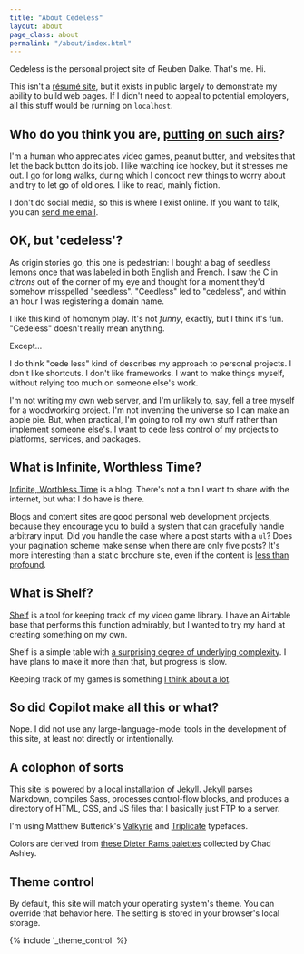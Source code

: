 ```yaml
---
title: "About Cedeless"
layout: about
page_class: about
permalink: "/about/index.html"
---
```


Cedeless is the personal project site of Reuben Dalke. That's me. Hi.

This isn't a [résumé site](https://reubendalke.com/resume/), but it exists in public largely to demonstrate my ability to build web pages. If I didn't need to appeal to potential employers, all this stuff would be running on `localhost`.

## Who do you think you are, [putting on such airs](https://achewood.com/2004/02/18/title.html)?

I'm a human who appreciates video games, peanut butter, and websites that let the back button do its job. I like watching ice hockey, but it stresses me out. I go for long walks, during which I concoct new things to worry about and try to let go of old ones. I like to read, mainly fiction.

I don't do social media, so this is where I exist online. If you want to talk, you can [send me email](mailto:mail@cedeless.com).

## OK, but 'cedeless'?

As origin stories go, this one is pedestrian: I bought a bag of seedless lemons once that was labeled in both English and French. I saw the C in _citrons_ out of the corner of my eye and thought for a moment they'd somehow misspelled "seedless". "Ceedless" led to "cedeless", and within an hour I was registering a domain name.

I like this kind of homonym play. It's not _funny_, exactly, but I think it's fun. "Cedeless" doesn't really mean anything.

Except...

I do think "cede less" kind of describes my approach to personal projects. I don't like shortcuts. I don't like frameworks. I want to make things myself, without relying too much on someone else's work.

I'm not writing my own web server, and I'm unlikely to, say, fell a tree myself for a woodworking project. I'm not inventing the universe so I can make an apple pie. But, when practical, I'm going to roll my own stuff rather than implement someone else's. I want to cede less control of my projects to platforms, services, and packages.

## What is Infinite, Worthless Time?

[Infinite, Worthless Time](/iwt/) is a blog. There's not a ton I want to share with the internet, but what I do have is there.

Blogs and content sites are good personal web development projects, because they encourage you to build a system that can gracefully handle arbitrary input. Did you handle the case where a post starts with a `ul`? Does your pagination scheme make sense when there are only five posts? It's more interesting than a static brochure site, even if the content is [less than profound](/iwt/2023/11/29/avalanche-numbers/).

## What is Shelf?

[Shelf](/shelf/) is a tool for keeping track of my video game library. I have an Airtable base that performs this function admirably, but I wanted to try my hand at creating something on my own.

Shelf is a simple table with [a surprising degree of underlying complexity](https://github.com/dalke/Cedeless/blob/main/shelf.html). I have plans to make it more than that, but progress is slow.

Keeping track of my games is something [I think about a lot](shelf/).

## So did Copilot make all this or what?

Nope. I did not use any large-language-model tools in the development of this site, at least not directly or intentionally.

## A colophon of sorts

<!-- TODO: Update below per migration to Eleventy -->

This site is powered by a local installation of [Jekyll](https://jekyllrb.com/). Jekyll parses Markdown, compiles Sass, processes control-flow blocks, and produces a directory of HTML, CSS, and JS files that I basically just FTP to a server.

I'm using Matthew Butterick's [Valkyrie](https://mbtype.com/fonts/valkyrie/) and [Triplicate](https://mbtype.com/fonts/triplicate/) typefaces.

Colors are derived from [these Dieter Rams palettes](https://www.presentandcorrect.com/blogs/blog/rams-palette) collected by Chad Ashley.

## Theme control

By default, this site will match your operating system's theme. You can override that behavior here. The setting is stored in your browser's local storage.

{% include '_theme_control' %}
